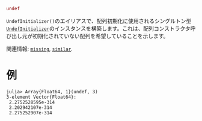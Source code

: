 ```julia
undef
```

`UndefInitializer()`のエイリアスで、配列初期化に使用されるシングルトン型[`UndefInitializer`](@ref)のインスタンスを構築します。これは、配列コンストラクタ呼び出し元が初期化されていない配列を希望していることを示します。

関連情報: [`missing`](@ref), [`similar`](@ref).

# 例

```julia-repl
julia> Array{Float64, 1}(undef, 3)
3-element Vector{Float64}:
 2.2752528595e-314
 2.202942107e-314
 2.275252907e-314
```
